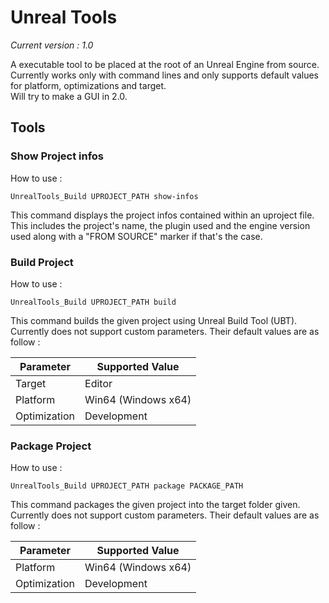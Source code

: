# Unreal Tools
_Current version : 1.0_

A executable tool to be placed at the root of an Unreal Engine from source.  
Currently works only with command lines and only supports default values for platform, optimizations and target.  
Will try to make a GUI in 2.0.

## Tools  

### Show Project infos

How to use :  
```
UnrealTools_Build UPROJECT_PATH show-infos
```
This command displays the project infos contained within an uproject file. 
This includes the project's name, the plugin used and the engine version used 
along with a "FROM SOURCE" marker if that's the case.  

### Build Project  

How to use :  
```
UnrealTools_Build UPROJECT_PATH build
```
This command builds the given project using Unreal Build Tool (UBT).  
Currently does not support custom parameters. Their default values are as follow :  

| Parameter           | Supported Value     |
| ------------------- | ---------------     |
| Target              | Editor              |
| Platform            | Win64 (Windows x64) |
| Optimization        | Development         |



### Package Project

How to use :  
```
UnrealTools_Build UPROJECT_PATH package PACKAGE_PATH
```
This command packages the given project into the target folder given.
Currently does not support custom parameters. Their default values are as follow :  

| Parameter           | Supported Value     |
| ------------------- | ---------------     |
| Platform            | Win64 (Windows x64) |
| Optimization        | Development         |
